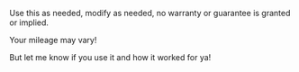 Use this as needed, modify as needed, no warranty or guarantee is granted or implied.

Your mileage may vary!

But let me know if you use it and how it worked for ya!
